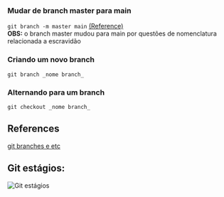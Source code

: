 ### Mudar de branch master para main  
```git branch -m master main```  [(Reference)](https://www.git-tower.com/learn/git/faq/git-rename-master-to-main/)  
  **OBS:** o branch master mudou para main por questões de nomenclatura relacionada a escravidão
### Criando um novo branch  
```git branch _nome branch_```  
### Alternando para um branch  
```git checkout _nome branch_```  
## References  
[git branches e etc](https://git-scm.com/book/pt-br/v2/Branches-no-Git-Branches-em-poucas-palavras)  
## Git estágios:  
![Git estágios](https://upload.wikimedia.org/wikipedia/commons/d/d8/Git_operations.svg)
